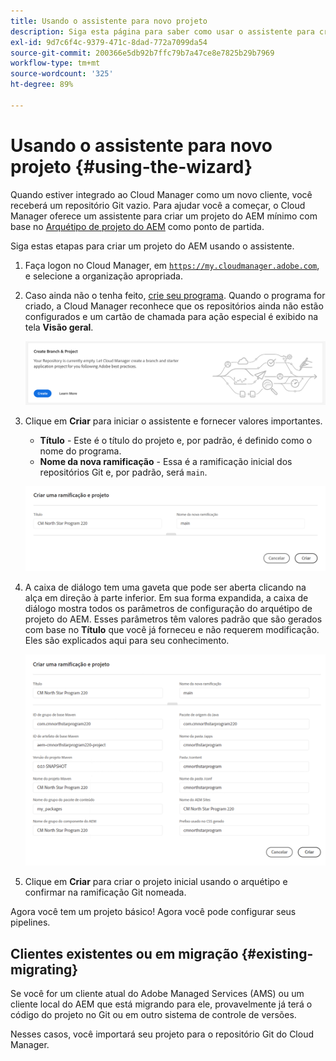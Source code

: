 ```yaml
---
title: Usando o assistente para novo projeto
description: Siga esta página para saber como usar o assistente para criar um projeto de aplicativo do AEM
exl-id: 9d7c6f4c-9379-471c-8dad-772a7099da54
source-git-commit: 200366e5db92b7ffc79b7a47ce8e7825b29b7969
workflow-type: tm+mt
source-wordcount: '325'
ht-degree: 89%

---
```



# Usando o assistente para novo projeto {#using-the-wizard}

Quando estiver integrado ao Cloud Manager como um novo cliente, você receberá um repositório Git vazio. Para ajudar você a começar, o Cloud Manager oferece um assistente para criar um projeto do AEM mínimo com base no [Arquétipo de projeto do AEM](https://github.com/Adobe-Marketing-Cloud/aem-project-archetype) como ponto de partida.

Siga estas etapas para criar um projeto do AEM usando o assistente.

1. Faça logon no Cloud Manager, em [`https://my.cloudmanager.adobe.com`](https://my.cloudmanager.adobe.com), e selecione a organização apropriada.

1. Caso ainda não o tenha feito, [crie seu programa](program-setup.md). Quando o programa for criado, a Cloud Manager reconhece que os repositórios ainda não estão configurados e um cartão de chamada para ação especial é exibido na tela **Visão geral**.

   ![Criar CTA de projeto](/help/assets/image2018-10-3_14-29-44.png)

1. Clique em **Criar** para iniciar o assistente e fornecer valores importantes.

   * **Título** - Este é o título do projeto e, por padrão, é definido como o nome do programa.
   * **Nome da nova ramificação** - Essa é a ramificação inicial dos repositórios Git e, por padrão, será `main`.

   ![Valores do projeto](/help/assets/screen_shot_2018-10-08at55825am.png)

1. A caixa de diálogo tem uma gaveta que pode ser aberta clicando na alça em direção à parte inferior. Em sua forma expandida, a caixa de diálogo mostra todos os parâmetros de configuração do arquétipo de projeto do AEM. Esses parâmetros têm valores padrão que são gerados com base no **Título** que você já forneceu e não requerem modificação. Eles são explicados aqui para seu conhecimento.

   ![Parâmetros detalhados do arquétipo](/help/assets/screen_shot_2018-10-08at60032am.png)

1. Clique em **Criar** para criar o projeto inicial usando o arquétipo e confirmar na ramificação Git nomeada.

Agora você tem um projeto básico! Agora você pode configurar seus pipelines.

## Clientes existentes ou em migração {#existing-migrating}

Se você for um cliente atual do Adobe Managed Services (AMS) ou um cliente local do AEM que está migrando para ele, provavelmente já terá o código do projeto no Git ou em outro sistema de controle de versões.

Nesses casos, você importará seu projeto para o repositório Git do Cloud Manager.

